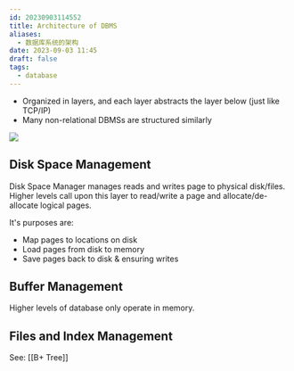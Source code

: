 ```yaml
---
id: 20230903114552
title: Architecture of DBMS
aliases:
  - 数据库系统的架构
date: 2023-09-03 11:45
draft: false
tags:
  - database
---
```


- Organized in layers, and each layer abstracts the layer below (just like TCP/IP)
- Many non-relational DBMSs are structured similarly

![](https://cdn.hcplantern.cn/img/2023/09/03/20230903-115204.png-default)

## Disk Space Management

Disk Space Manager manages reads and writes page to physical disk/files. Higher levels call upon this layer to read/write a page and allocate/de-allocate logical pages.

It's purposes are: 
- Map pages to locations on disk
- Load pages from disk to memory
- Save pages back to disk & ensuring writes

## Buffer Management

Higher levels of database only operate in memory.
## Files and Index Management

See: [[B+ Tree]]